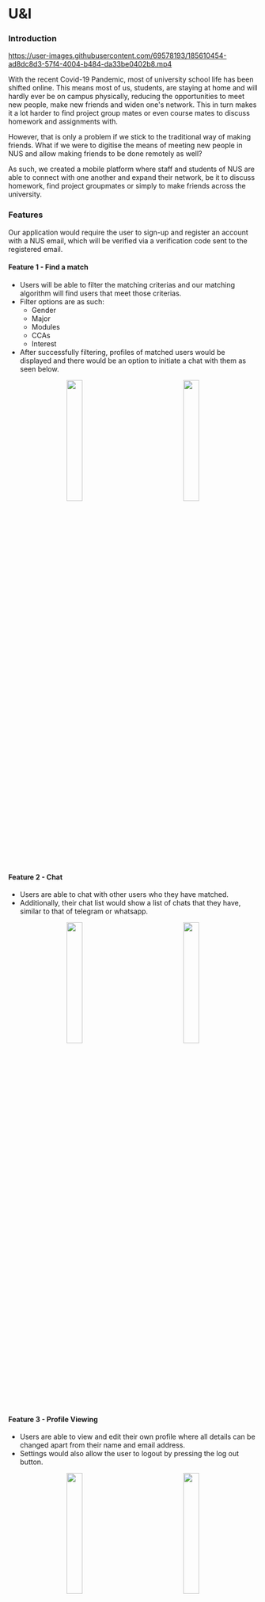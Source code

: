 # U&I

### Introduction
https://user-images.githubusercontent.com/69578193/185610454-ad8dc8d3-57f4-4004-b484-da33be0402b8.mp4

With the recent Covid-19 Pandemic, most of university school life has been shifted online. This means most of us, students, are staying at home and will hardly ever be on campus physically, reducing the opportunities to meet new people, make new friends and widen one's network. This in turn makes it a lot harder to find project group mates or even course mates to discuss homework and assignments with.

However, that is only a problem if we stick to the traditional way of making friends. What if we were to digitise the means of meeting new people in NUS and allow making friends to be done remotely as well?

As such, we created a mobile platform where staff and students of NUS are able to connect with one another and expand their network, be it to discuss homework, find project groupmates or simply to make friends across the university.

### Features 

Our application would require the user to sign-up and register an account with a NUS email, which will be verified via a verification code sent to the registered email. 

#### Feature 1 - Find a match
* Users will be able to filter the matching criterias and our matching algorithm will find users that meet those criterias.  
* Filter options are as such:
  * Gender
  * Major
  * Modules
  * CCAs
  * Interest
* After successfully filtering, profiles of matched users would be displayed and there would be an option to initiate a chat with them as seen below.

<p align="center" width="100%" >
<img width="25%" src="https://user-images.githubusercontent.com/69578193/185612917-230c22d3-f628-4845-9f8c-d3c6a60dba07.png" />
&nbsp;&nbsp;&nbsp;&nbsp;&nbsp;&nbsp;&nbsp;&nbsp;&nbsp;&nbsp;&nbsp;&nbsp;&nbsp;&nbsp;&nbsp;&nbsp;&nbsp;&nbsp;&nbsp;&nbsp;&nbsp;&nbsp;&nbsp;&nbsp;&nbsp;&nbsp;
<img width="25%" src="https://user-images.githubusercontent.com/69578193/185612324-c8ff3e95-95ec-4624-8724-f2eabd5dbf6f.png" />
</p>

#### Feature 2 - Chat
* Users are able to chat with other users who they have matched.   
* Additionally, their chat list would show a list of chats that they have, similar to that of telegram or whatsapp.

<p align="center" width="100%" >
<img width="25%" src="https://user-images.githubusercontent.com/69578193/185615349-62391116-0f19-423b-8509-ee23bbe40a15.png" />
&nbsp;&nbsp;&nbsp;&nbsp;&nbsp;&nbsp;&nbsp;&nbsp;&nbsp;&nbsp;&nbsp;&nbsp;&nbsp;&nbsp;&nbsp;&nbsp;&nbsp;&nbsp;&nbsp;&nbsp;&nbsp;&nbsp;&nbsp;&nbsp;&nbsp;&nbsp;
<img width="25%" src="https://user-images.githubusercontent.com/69578193/185615360-52ee85f4-3075-481c-8980-1dc879e819c2.png" />
</p>

#### Feature 3 - Profile Viewing
* Users are able to view and edit their own profile where all details can be changed apart from their name and email address.
* Settings would also allow the user to logout by pressing the log out button.

<p align="center" width="100%">
<img width="25%" src="https://user-images.githubusercontent.com/69578193/185615963-8bbd5544-cf37-475d-a904-7812d3cb9de4.png" />
&nbsp;&nbsp;&nbsp;&nbsp;&nbsp;&nbsp;&nbsp;&nbsp;&nbsp;&nbsp;&nbsp;&nbsp;&nbsp;&nbsp;&nbsp;&nbsp;&nbsp;&nbsp;&nbsp;&nbsp;&nbsp;&nbsp;&nbsp;&nbsp;&nbsp;&nbsp;
<img width="25%" src="https://user-images.githubusercontent.com/69578193/185616103-e1e2110b-d5e7-4c94-b676-823d06bc7f0b.png" />
</p>

### Getting Started
1. Download this repo as a zip file and unzip it into desired location.
2. Install `expo`. (Click [here](https://docs.expo.dev/get-started/installation/) for the installation instructions)
3. Direct to the location of the file on your terminal and run `npm install` or `yarn install`.
4. Once done, run `expo start -c`.
5. Either run in on your desired emulator (IOS/Android) or scan the QR code with the phone of your choice to run it locally on the phone. 

### Thanks
As we are still in the prototyping phase, more features may be added in the future!  
Do let us know if you have any suggestions in the issues tab.  

We hope to someday be able to deploy the app and allow university students to have a more fulfilling experience in school despite the COVID-19 restrictions!
